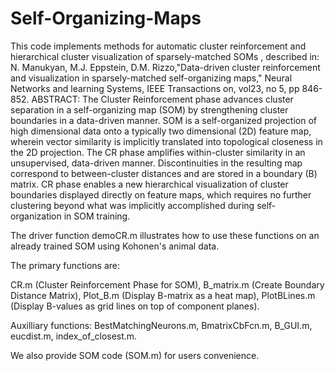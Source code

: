 Self-Organizing-Maps
====================

This code implements methods for automatic cluster reinforcement and hierarchical cluster visualization of sparsely-matched SOMs , described in: N. Manukyan, M.J. Eppstein, D.M. Rizzo,"Data-driven cluster reinforcement and visualization in sparsely-matched self-organizing maps," Neural Networks and learning Systems, IEEE Transactions on, vol23, no 5, pp 846-852.
ABSTRACT: The Cluster Reinforcement phase advances cluster separation in a self-organizing map (SOM) by strengthening cluster boundaries in a data-driven manner. SOM is a self-organized projection of high dimensional data onto a typically two dimensional (2D) feature map, wherein vector similarity is implicitly translated into topological closeness in the 2D projection. The CR phase amplifies within-cluster similarity in an unsupervised, data-driven manner. Discontinuities in the resulting map correspond to between-cluster distances and are stored in a boundary (B) matrix. CR phase enables a new hierarchical visualization of cluster boundaries displayed directly on feature maps, which requires no further clustering beyond what was implicitly accomplished during self-organization in SOM training. 

The driver function demoCR.m illustrates how to use these functions on an already trained SOM using Kohonen's animal data.

The primary functions are:

CR.m (Cluster Reinforcement Phase for SOM),
B_matrix.m (Create Boundary Distance Matrix),
Plot_B.m (Display B-matrix as a heat map),
PlotBLines.m (Display B-values as grid lines on top of component planes).

Auxilliary functions:
BestMatchingNeurons.m,
BmatrixCbFcn.m,
B_GUI.m,
eucdist.m,
index_of_closest.m.

We also provide SOM code (SOM.m) for users convenience.
